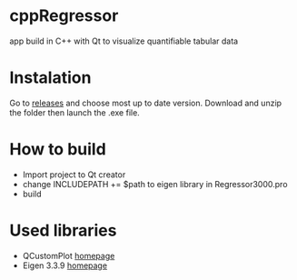# cppRegressor
app build in C++ with Qt to visualize quantifiable tabular data

# Instalation
Go to [releases](https://github.com/Jarartur/cppRegressor/releases) and choose most up to date version. Download and unzip the folder then launch the .exe file.

# How to build
  - Import project to Qt creator
  - change INCLUDEPATH += $path to eigen library in Regressor3000.pro
  - build
  
# Used libraries
  - QCustomPlot [homepage](https://www.qcustomplot.com/)
  - Eigen 3.3.9 [homepage](https://eigen.tuxfamily.org/index.php?title=Main_Page)
